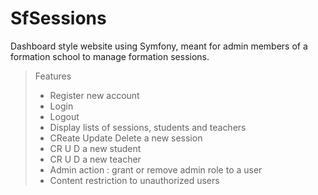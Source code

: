 # SfSessions

Dashboard style website using Symfony, meant for admin members of a formation school to manage formation sessions.

>Features
> - Register new account
> - Login
> - Logout
> - Display lists of sessions, students and teachers
> - CReate Update Delete a new session
> - CR U D a new student
> - CR U D a new teacher
> - Admin action : grant or remove admin role to a user
> - Content restriction to unauthorized users
